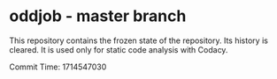 # oddjob - master branch

This repository contains the frozen state of the repository.
Its history is cleared. It is used only for static code
analysis with Codacy.

Commit Time: 1714547030